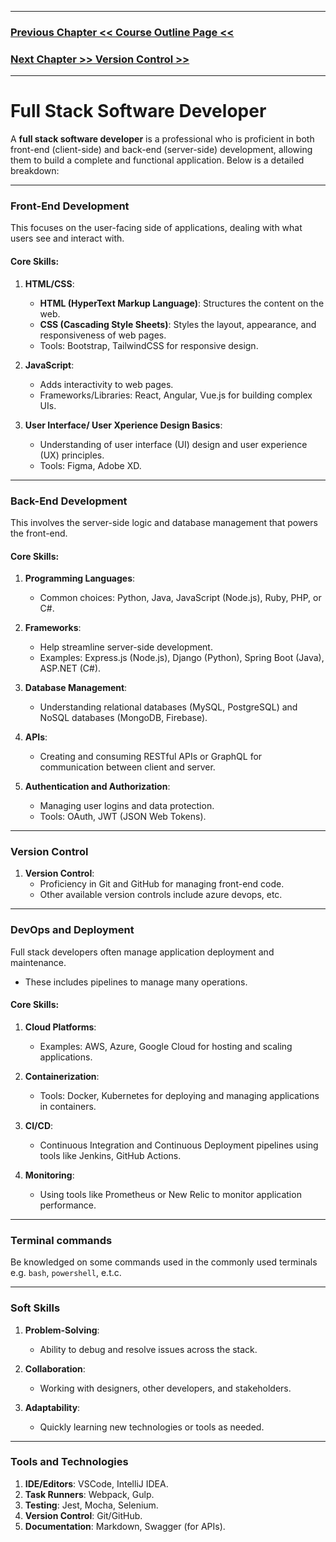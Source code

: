 
---

<h3><a href='./1.0. Course_Outline.md'>Previous Chapter << Course Outline Page <<</a></h3>
<h3><a href='./1.2. Version_Control.md'>Next Chapter >> Version Control >></a></h3>

---

# Full Stack Software Developer
A **full stack software developer** is a professional who is proficient in both front-end (client-side) and back-end (server-side) development, allowing them to build a complete and functional application. Below is a detailed breakdown:

---

### Front-End Development
This focuses on the user-facing side of applications, dealing with what users see and interact with.

#### Core Skills:
1. **HTML/CSS**:
   - **HTML (HyperText Markup Language)**: Structures the content on the web.
   - **CSS (Cascading Style Sheets)**: Styles the layout, appearance, and responsiveness of web pages.
   - Tools: Bootstrap, TailwindCSS for responsive design.

2. **JavaScript**:
   - Adds interactivity to web pages.
   - Frameworks/Libraries: React, Angular, Vue.js for building complex UIs.

3. **User Interface/ User Xperience Design Basics**:
   - Understanding of user interface (UI) design and user experience (UX) principles.
   - Tools: Figma, Adobe XD.

---

### Back-End Development
This involves the server-side logic and database management that powers the front-end.

#### Core Skills:
1. **Programming Languages**:
   - Common choices: Python, Java, JavaScript (Node.js), Ruby, PHP, or C#.

2. **Frameworks**:
   - Help streamline server-side development.
   - Examples: Express.js (Node.js), Django (Python), Spring Boot (Java), ASP.NET (C#).

3. **Database Management**:
   - Understanding relational databases (MySQL, PostgreSQL) and NoSQL databases (MongoDB, Firebase).

4. **APIs**:
   - Creating and consuming RESTful APIs or GraphQL for communication between client and server.

5. **Authentication and Authorization**:
   - Managing user logins and data protection.
   - Tools: OAuth, JWT (JSON Web Tokens).

---

### Version Control
1. **Version Control**:
   - Proficiency in Git and GitHub for managing front-end code.
   - Other available version controls include azure devops, etc.

---

### DevOps and Deployment
Full stack developers often manage application deployment and maintenance.
- These includes pipelines to manage many operations.

#### Core Skills:
1. **Cloud Platforms**:
   - Examples: AWS, Azure, Google Cloud for hosting and scaling applications.

2. **Containerization**:
   - Tools: Docker, Kubernetes for deploying and managing applications in containers.

3. **CI/CD**:
   - Continuous Integration and Continuous Deployment pipelines using tools like Jenkins, GitHub Actions.

4. **Monitoring**:
   - Using tools like Prometheus or New Relic to monitor application performance.

---

### Terminal commands
Be knowledged on some commands used in the commonly used terminals e.g. `bash`, `powershell`, e.t.c.

---

### Soft Skills
1. **Problem-Solving**:
   - Ability to debug and resolve issues across the stack.

2. **Collaboration**:
   - Working with designers, other developers, and stakeholders.

3. **Adaptability**:
   - Quickly learning new technologies or tools as needed.


---

### Tools and Technologies
1. **IDE/Editors**: VSCode, IntelliJ IDEA.
2. **Task Runners**: Webpack, Gulp.
3. **Testing**: Jest, Mocha, Selenium.
4. **Version Control**: Git/GitHub.
5. **Documentation**: Markdown, Swagger (for APIs).
